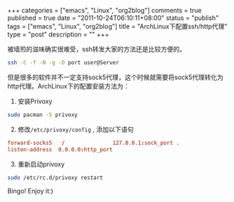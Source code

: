 +++
categories = ["emacs", "Linux", "org2blog"]
comments = true
published = true
date = "2011-10-24T06:10:11+08:00"
status = "publish"
tags = ["emacs", "Linux", "org2blog"]
title = "ArchLinux下配置ssh/http代理"
type = "post"
description = ""
+++


被墙煎的滋味确实很难受，ssh转发大家的方法还是比较方便的。

```sh
ssh -C -f -N -g -D port user@Server
```

但是很多的软件并不一定支持sock5代理，这个时候就需要将sock5代理转化为http代理。ArchLinux下的配置安装方法为：

1. 安装Privoxy

```sh
sudo pacman -S privoxy
```

2. 修改`/etc/privoxy/config` , 添加以下语句

```conf
forward-socks5   /               127.0.0.1:sock_port .
listen-address  0.0.0.0:http_port
```

3. 重新启动privoxy 

```sh
sudo /etc/rc.d/privoxy restart
```

Bingo! Enjoy it:) 
<!--more-->